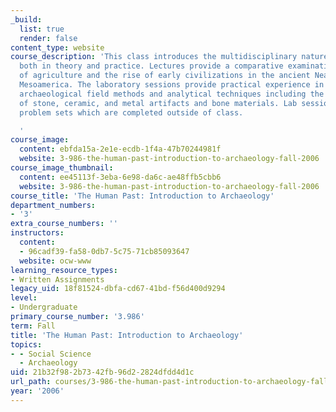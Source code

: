 ```yaml
---
_build:
  list: true
  render: false
content_type: website
course_description: 'This class introduces the multidisciplinary nature of archaeology,
  both in theory and practice. Lectures provide a comparative examination of the origins
  of agriculture and the rise of early civilizations in the ancient Near East and
  Mesoamerica. The laboratory sessions provide practical experience in aspects of
  archaeological field methods and analytical techniques including the examination
  of stone, ceramic, and metal artifacts and bone materials. Lab sessions have occasional
  problem sets which are completed outside of class.

  '
course_image:
  content: ebfda15a-2e1e-ecdb-1f4a-47b70244981f
  website: 3-986-the-human-past-introduction-to-archaeology-fall-2006
course_image_thumbnail:
  content: ee45113f-3eba-6e98-da6c-ae48ffb5cbb6
  website: 3-986-the-human-past-introduction-to-archaeology-fall-2006
course_title: 'The Human Past: Introduction to Archaeology'
department_numbers:
- '3'
extra_course_numbers: ''
instructors:
  content:
  - 96cadf39-fa58-0db7-5c75-71cb85093647
  website: ocw-www
learning_resource_types:
- Written Assignments
legacy_uid: 18f81524-dbfa-cd67-41bd-f56d400d9294
level:
- Undergraduate
primary_course_number: '3.986'
term: Fall
title: 'The Human Past: Introduction to Archaeology'
topics:
- - Social Science
  - Archaeology
uid: 21b32f98-2b73-42fb-96d2-2824dfdd4d1c
url_path: courses/3-986-the-human-past-introduction-to-archaeology-fall-2006
year: '2006'
---
```

